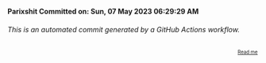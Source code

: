 **Parixshit Committed on: Sun, 07 May 2023 06:29:29 AM** <!-- 9348e83f-2bff-4cbb-8031-0f5061e23011 -->

###### This is an automated commit generated by a GitHub Actions workflow.

<div align="right"><sub><sup><a href="https://github.com/Parixshit/AutoCommit.git">Read me</a></sup></sub></div>
